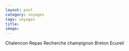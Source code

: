 ```yaml
---
layout: post 
category: voyages
tags: voyages
title:
image: 
---
```


Chalencon
Repas
Recherche champignon 
Breton
Ecureil